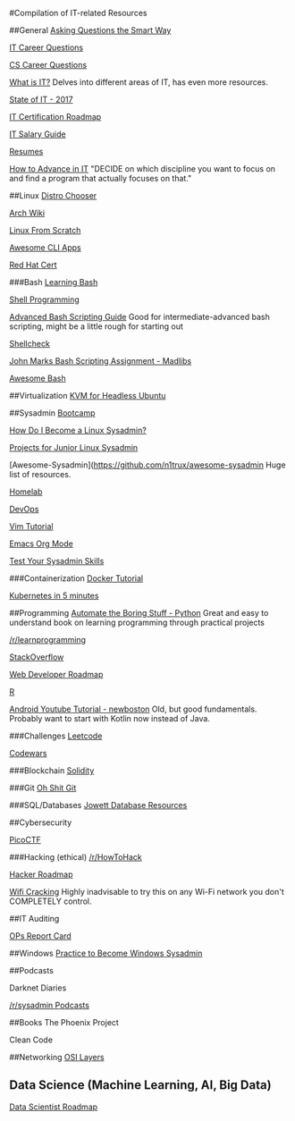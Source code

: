#Compilation of IT-related Resources

##General
[Asking Questions the Smart Way](http://catb.org/~esr/faqs/smart-questions.html)

[IT Career Questions](https://www.reddit.com/r/ITCareerQuestions)

[CS Career Questions](https://www.reddit.com/r/cscareerquestions/)

[What is IT?](https://www.reddit.com/r/ITCareerQuestions/wiki/index)
Delves into different areas of IT, has even more resources.

[State of IT - 2017](https://www.reddit.com/r/ITCareerQuestions/comments/47c2co/monthly_state_of_it_what_is_hot_trends_jobs/d0bvqhk/)

[IT Certification Roadmap](https://comptiacdn.azureedge.net/webcontent/docs/default-source/public-documents/it-certification-roadmap.pdf?sfvrsn=4798ecf9_2)

[IT Salary Guide](https://marketing.dice.com/pdf/Dice_TechSalaryReport_2019.pdf)

[Resumes](https://www.reddit.com/r/resumes)

[How to Advance in IT](https://www.reddit.com/r/ITCareerQuestions/comments/3b2y3f/a_few_tips_for_new_it_graduates_and_entry_level/)
"DECIDE on which discipline you want to focus on and find a program that actually focuses on that."

##Linux
[Distro Chooser](https://distrochooser.de/en)

[Arch Wiki](https://wiki.archlinux.org/)

[Linux From Scratch](http://www.linuxfromscratch.org/lfs/)

[Awesome CLI Apps](https://github.com/agarrharr/awesome-cli-apps)

[Red Hat Cert](https://www.redhat.com/en/services/certification/rhcsa)

###Bash
[Learning Bash](https://alexpetralia.com/posts/2017/6/26/learning-linux-bash-to-get-things-done)

[Shell Programming](https://arachnoid.com/linux/shell_programming.html)

[Advanced Bash Scripting Guide](https://www.tldp.org/LDP/abs/html/)
Good for intermediate-advanced bash scripting, might be a little rough for starting out

[Shellcheck](https://www.shellcheck.net/)

[John Marks Bash Scripting Assignment - Madlibs](http://jrm4.com/FSU_Courses/LIS5364/Bash_Scripting_Assignment.html)

[Awesome Bash](https://github.com/awesome-lists/awesome-bash)

##Virtualization
[KVM for Headless Ubuntu](https://help.ubuntu.com/community/KVM/Installation)


##Sysadmin
[Bootcamp](https://www.reddit.com/r/sysadmin/wiki/bootcamp)

[How Do I Become a Linux Sysadmin?](https://www.reddit.com/r/linuxadmin/comments/2s924h/how_did_you_get_your_start/cnnw1ma/)

[Projects for Junior Linux Sysadmin](https://www.reddit.com/r/linuxadmin/comments/btxvvx/projects_for_junior_sysadmin/ep58eij/)

[Awesome-Sysadmin](https://github.com/n1trux/awesome-sysadmin
Huge list of resources.

[Homelab](http://reddit.com/r/homelab)

[DevOps](http://reddit.com/r/DevOps)

[Vim Tutorial](https://scotch.io/tutorials/getting-started-with-vim-an-interactive-guide)

[Emacs Org Mode](https://medium.com/@mgkennard/lets-get-going-with-org-mode-b1ff648bcbc3)

[Test Your Sysadmin Skills](https://github.com/trimstray/test-your-sysadmin-skills)

###Containerization
[Docker Tutorial](https://github.com/GhostWriters/DockSTARTer)

[Kubernetes in 5 minutes](https://www.youtube.com/watch?v=PH-2FfFD2PU)

##Programming
[Automate the Boring Stuff - Python](https://automatetheboringstuff.com/)
Great and easy to understand book on learning programming through practical projects

[/r/learnprogramming](https://www.reddit.com/r/learnprogramming/)

[StackOverflow](http://stackoverflow.com/)

[Web Developer Roadmap](https://github.com/kamranahmedse/developer-roadmap)

[R](https://cran.r-project.org/)

[Android Youtube Tutorial - newboston](https://www.youtube.com/watch?v=NMDPxN8FgXM&index=9&list=PL6gx4Cwl9DGBsvRxJJOzG4r4k_zLKrnxl)
Old, but good fundamentals. Probably want to start with Kotlin now instead of Java.

###Challenges
[Leetcode](https://leetcode.com/)

[Codewars](https://www.codewars.com/)

###Blockchain
[Solidity](https://solidity.readthedocs.io/en/v0.6.2/)

###Git
[Oh Shit Git](https://ohshitgit.com/)

###SQL/Databases
[Jowett Database Resources](http://qcitr.com/dblinks.htm)


##Cybersecurity

[PicoCTF](https://2019game.picoctf.com/)

###Hacking (ethical)
[/r/HowToHack](https://www.reddit.com/r/HowToHack/)

[Hacker Roadmap](https://github.com/Sundowndev/hacker-roadmap)

[Wifi Cracking](https://github.com/brannondorsey/wifi-cracking)
Highly inadvisable to try this on any Wi-Fi network you don't COMPLETELY control.


##IT Auditing

[OPs Report Card](http://opsreportcard.com/)

##Windows
[Practice to Become Windows Sysadmin](https://www.reddit.com/r/sysadmin/comments/3z7qd9/practice_to_become_a_windows_sysadmin/cyjynxh/)

##Podcasts

Darknet Diaries

[/r/sysadmin Podcasts](https://www.reddit.com/r/sysadmin/wiki/learn/podcasts)

##Books
The Phoenix Project

Clean Code

##Networking
[OSI Layers](http://jaredheinrichs.com/mastering-the-osi-tcpip-models.html)

## Data Science (Machine Learning, AI, Big Data)
[Data Scientist Roadmap](https://github.com/MrMimic/data-scientist-roadmap)
